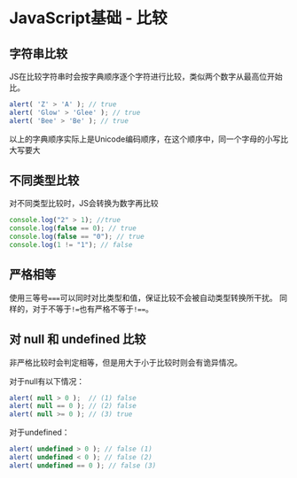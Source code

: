 # JavaScript基础 - 比较
## 字符串比较
JS在比较字符串时会按字典顺序逐个字符进行比较，类似两个数字从最高位开始比。
```js
alert( 'Z' > 'A' ); // true
alert( 'Glow' > 'Glee' ); // true
alert( 'Bee' > 'Be' ); // true
```
以上的字典顺序实际上是Unicode编码顺序，在这个顺序中，同一个字母的小写比大写要大

## 不同类型比较
对不同类型比较时，JS会转换为数字再比较
```js
console.log("2" > 1); //true
console.log(false == 0); // true
console.log(false == "0"); // true
console.log(1 != "1"); // false
```

## 严格相等
使用三等号`===`可以同时对比类型和值，保证比较不会被自动类型转换所干扰。
同样的，对于不等于`!=`也有严格不等于`!==`。

## 对 null 和 undefined 比较
非严格比较时会判定相等，但是用大于小于比较时则会有诡异情况。

对于null有以下情况：
```js
alert( null > 0 );  // (1) false
alert( null == 0 ); // (2) false
alert( null >= 0 ); // (3) true
```
对于undefined：
```js
alert( undefined > 0 ); // false (1)
alert( undefined < 0 ); // false (2)
alert( undefined == 0 ); // false (3)
```

